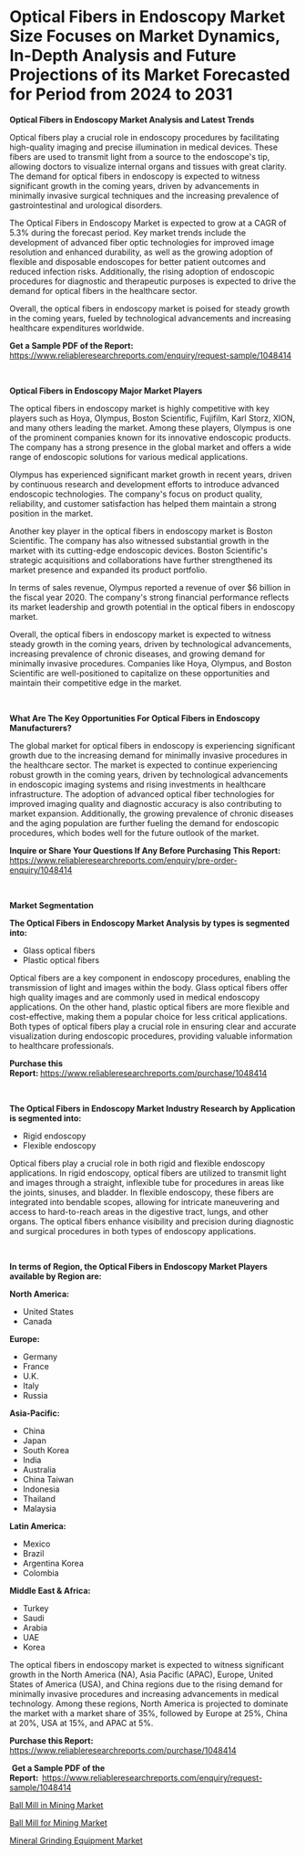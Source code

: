 <p><h1>Optical Fibers in Endoscopy Market Size Focuses on Market Dynamics, In-Depth Analysis and Future Projections of its Market Forecasted for Period from 2024 to 2031</h1></p><p><strong>Optical Fibers in Endoscopy Market Analysis and Latest Trends</strong></p>
<p><p>Optical fibers play a crucial role in endoscopy procedures by facilitating high-quality imaging and precise illumination in medical devices. These fibers are used to transmit light from a source to the endoscope's tip, allowing doctors to visualize internal organs and tissues with great clarity. The demand for optical fibers in endoscopy is expected to witness significant growth in the coming years, driven by advancements in minimally invasive surgical techniques and the increasing prevalence of gastrointestinal and urological disorders.</p><p>The Optical Fibers in Endoscopy Market is expected to grow at a CAGR of 5.3% during the forecast period. Key market trends include the development of advanced fiber optic technologies for improved image resolution and enhanced durability, as well as the growing adoption of flexible and disposable endoscopes for better patient outcomes and reduced infection risks. Additionally, the rising adoption of endoscopic procedures for diagnostic and therapeutic purposes is expected to drive the demand for optical fibers in the healthcare sector.</p><p>Overall, the optical fibers in endoscopy market is poised for steady growth in the coming years, fueled by technological advancements and increasing healthcare expenditures worldwide.</p></p>
<p><strong>Get a Sample PDF of the Report:&nbsp;</strong> <a href="https://www.reliableresearchreports.com/enquiry/request-sample/1048414">https://www.reliableresearchreports.com/enquiry/request-sample/1048414</a></p>
<p>&nbsp;</p>
<p><strong>Optical Fibers in Endoscopy Major Market Players</strong></p>
<p><p>The optical fibers in endoscopy market is highly competitive with key players such as Hoya, Olympus, Boston Scientific, Fujifilm, Karl Storz, XION, and many others leading the market. Among these players, Olympus is one of the prominent companies known for its innovative endoscopic products. The company has a strong presence in the global market and offers a wide range of endoscopic solutions for various medical applications.</p><p>Olympus has experienced significant market growth in recent years, driven by continuous research and development efforts to introduce advanced endoscopic technologies. The company's focus on product quality, reliability, and customer satisfaction has helped them maintain a strong position in the market.</p><p>Another key player in the optical fibers in endoscopy market is Boston Scientific. The company has also witnessed substantial growth in the market with its cutting-edge endoscopic devices. Boston Scientific's strategic acquisitions and collaborations have further strengthened its market presence and expanded its product portfolio.</p><p>In terms of sales revenue, Olympus reported a revenue of over $6 billion in the fiscal year 2020. The company's strong financial performance reflects its market leadership and growth potential in the optical fibers in endoscopy market.</p><p>Overall, the optical fibers in endoscopy market is expected to witness steady growth in the coming years, driven by technological advancements, increasing prevalence of chronic diseases, and growing demand for minimally invasive procedures. Companies like Hoya, Olympus, and Boston Scientific are well-positioned to capitalize on these opportunities and maintain their competitive edge in the market.</p></p>
<p>&nbsp;</p>
<p><strong>What Are The Key Opportunities For Optical Fibers in Endoscopy Manufacturers?</strong></p>
<p><p>The global market for optical fibers in endoscopy is experiencing significant growth due to the increasing demand for minimally invasive procedures in the healthcare sector. The market is expected to continue experiencing robust growth in the coming years, driven by technological advancements in endoscopic imaging systems and rising investments in healthcare infrastructure. The adoption of advanced optical fiber technologies for improved imaging quality and diagnostic accuracy is also contributing to market expansion. Additionally, the growing prevalence of chronic diseases and the aging population are further fueling the demand for endoscopic procedures, which bodes well for the future outlook of the market.</p></p>
<p><strong>Inquire or Share Your Questions If Any Before Purchasing This Report:</strong> <a href="https://www.reliableresearchreports.com/enquiry/pre-order-enquiry/1048414">https://www.reliableresearchreports.com/enquiry/pre-order-enquiry/1048414</a></p>
<p>&nbsp;</p>
<p><strong>Market Segmentation</strong></p>
<p><strong>The Optical Fibers in Endoscopy Market Analysis by types is segmented into:</strong></p>
<p><ul><li>Glass optical fibers</li><li>Plastic optical fibers</li></ul></p>
<p><p>Optical fibers are a key component in endoscopy procedures, enabling the transmission of light and images within the body. Glass optical fibers offer high quality images and are commonly used in medical endoscopy applications. On the other hand, plastic optical fibers are more flexible and cost-effective, making them a popular choice for less critical applications. Both types of optical fibers play a crucial role in ensuring clear and accurate visualization during endoscopic procedures, providing valuable information to healthcare professionals.</p></p>
<p><strong>Purchase this Report:&nbsp;</strong><a href="https://www.reliableresearchreports.com/purchase/1048414">https://www.reliableresearchreports.com/purchase/1048414</a></p>
<p>&nbsp;</p>
<p><strong>The Optical Fibers in Endoscopy Market Industry Research by Application is segmented into:</strong></p>
<p><ul><li>Rigid endoscopy</li><li>Flexible endoscopy</li></ul></p>
<p><p>Optical fibers play a crucial role in both rigid and flexible endoscopy applications. In rigid endoscopy, optical fibers are utilized to transmit light and images through a straight, inflexible tube for procedures in areas like the joints, sinuses, and bladder. In flexible endoscopy, these fibers are integrated into bendable scopes, allowing for intricate maneuvering and access to hard-to-reach areas in the digestive tract, lungs, and other organs. The optical fibers enhance visibility and precision during diagnostic and surgical procedures in both types of endoscopy applications.</p></p>
<p>&nbsp;</p>
<p><strong>In terms of Region, the Optical Fibers in Endoscopy Market Players available by Region are:</strong></p>
<p>
    <p> <strong> North America: </strong>
        <ul>
            <li>United States</li>
            <li>Canada</li>
        </ul>
        </p> 
    <p> <strong> Europe: </strong>
        <ul>
            <li>Germany</li>
            <li>France</li>
            <li>U.K.</li>
            <li>Italy</li>
            <li>Russia</li>
        </ul>
        </p> 
    <p> <strong> Asia-Pacific: </strong>
        <ul>
            <li>China</li>
            <li>Japan</li>
            <li>South Korea</li>
            <li>India</li>
            <li>Australia</li>
            <li>China Taiwan</li>
            <li>Indonesia</li>
            <li>Thailand</li>
            <li>Malaysia</li>
        </ul>
        </p> 
    <p> <strong> Latin America: </strong>
        <ul>
            <li>Mexico</li>
            <li>Brazil</li>
            <li>Argentina Korea</li>
            <li>Colombia</li>
        </ul>
        </p> 
    <p> <strong> Middle East & Africa: </strong>
        <ul>
            <li>Turkey</li>
            <li>Saudi</li>
            <li>Arabia</li>
            <li>UAE</li>
            <li>Korea</li>
        </ul>
    </p>
    </p>
<p><p>The optical fibers in endoscopy market is expected to witness significant growth in the North America (NA), Asia Pacific (APAC), Europe, United States of America (USA), and China regions due to the rising demand for minimally invasive procedures and increasing advancements in medical technology. Among these regions, North America is projected to dominate the market with a market share of 35%, followed by Europe at 25%, China at 20%, USA at 15%, and APAC at 5%.</p></p>
<p><strong>Purchase this Report: </strong><a href="https://www.reliableresearchreports.com/purchase/1048414">https://www.reliableresearchreports.com/purchase/1048414</a></p>
<p>&nbsp;<strong>Get a Sample PDF of the Report:&nbsp;&nbsp;</strong><a href="https://www.reliableresearchreports.com/enquiry/request-sample/1048414">https://www.reliableresearchreports.com/enquiry/request-sample/1048414</a></p>
<p><strong></strong></p>
<p><p><a href="https://view.publitas.com/reportprime-1/ball-mill-in-mining-market-research-report-provides-critical-insights-that-can-help-shape-business-development-and-investment-strategies/">Ball Mill in Mining Market</a></p><p><a href="https://view.publitas.com/reportprime-1/ball-mill-for-mining-market-size-share-trends-analysis-report-by-material-by-type-by-end-user-by-region-and-segment-forecasts-2023-2030/">Ball Mill for Mining Market</a></p><p><a href="https://view.publitas.com/reportprime-1/mineral-grinding-equipment-market-research-report-unlocks-analysis-on-the-market-financial-status-market-size-and-market-revenue-upto-2030/">Mineral Grinding Equipment Market</a></p></p>